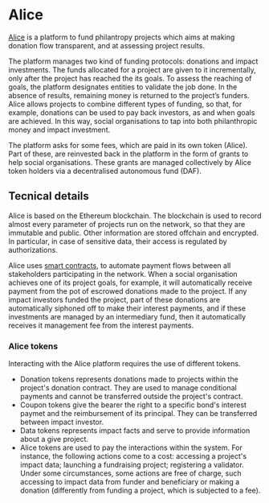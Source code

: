 # Alice 

[Alice](http://alice.si/) is a platform to fund philantropy projects which aims at making donation flow transparent, and at 
assessing project results.

The platform manages two kind of funding protocols: donations and impact investments.
The funds allocated for a project  are given to it incrementally, only after the project has reached the its goals. To assess 
the reaching of goals, the platform designates entities to validate the job done.  In the absence of results, remaining money is 
returned to the project’s funders.
Alice allows projects to combine different types of funding, so that, for example, donations can be used to pay back investors,
as and when goals are achieved. In this way, social organisations to tap into both philanthropic money and impact investment.

The platform asks for some fees, which are paid in its own token (Alice). Part of these, are reinvested back
in the platform in the form of grants to help social organisations. 
These grants are managed collectively by Alice token holders via a decentralised autonomous fund (DAF).


## Tecnical details
Alice is based on the Ethereum blockchain. The blockchain is used to record almost every parameter of projects run on the network,
so that they are immutable and public. Other information are stored offchain and encrypted. In particular, in case of sensitive data, 
their access is regulated by authorizations.

Alice uses [smart contracts](https://github.com/alice-si/contracts), to automate payment flows between all stakeholders participating 
in the network. When a social organisation achieves one of its project goals, for example, it will automatically receive payment from 
the pot of escrowed donations made to the project. If any impact investors funded the project, part of these donations are 
automatically siphoned off to make their interest payments, and if these investments are managed by an intermediary fund,
then it automatically  receives it  management fee from the  interest payments.

### Alice tokens
Interacting with the Alice platform requires the use of different tokens.
* Donation tokens represents donations made to projects  within the project's donation contract. They are used to 
manage conditional payments and cannot be transferred outside the project's contract.
* Coupon tokens give the bearer the right to a specific bond's interest paymet and the reimbursement of its principal. 
They can be transferred between impact investor.  
* Data tokens represents impact facts and serve to provide information about a give project.
* Alice tokens are used to pay the interactions within the system. For instance, the following actions come to a cost: accessing 
a project's impact data; launching a fundraising project; registering a validator. 
Under some circumstances, some actions are free of charge, such accessing to impact data from funder and beneficiary or making a donation (differently from funding a project, which is subjected to a fee).
